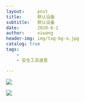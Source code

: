 ```yaml
---
layout:     post
title:      默认设备
subtitle:   默认设备
date:       2020-8-1
author:     xiwang
header-img: img/tag-bg-o.jpg
catalog: true
tags:
    - 
    - 安全工具速查

---
```


![](https://blo-g.oss-cn-beijing.aliyuncs.com/mkdir/image-20200820203021886.png)

![](https://blo-g.oss-cn-beijing.aliyuncs.com/mkdir/image-20200820203047175.png)



